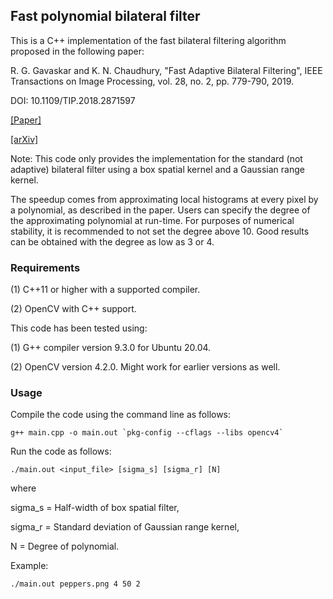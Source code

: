 ## Fast polynomial bilateral filter

This is a C++ implementation of the fast bilateral filtering algorithm proposed in the following paper:

R. G. Gavaskar and K. N. Chaudhury, "Fast Adaptive Bilateral Filtering", IEEE Transactions on Image Processing, vol. 28, no. 2, pp. 779-790, 2019.

DOI: 10.1109/TIP.2018.2871597

[[Paper]](https://ieeexplore.ieee.org/document/8469064)

[[arXiv]](https://arxiv.org/abs/1811.02308)

Note: This code only provides the implementation for the standard (not adaptive) bilateral filter using a box spatial kernel and a Gaussian range kernel.

The speedup comes from approximating local histograms at every pixel by a polynomial, as described in the paper. Users can specify the degree of the approximating polynomial at run-time. For purposes of numerical stability, it is recommended to not set the degree above 10. Good results can be obtained with the degree as low as 3 or 4.

### Requirements

(1) C++11 or higher with a supported compiler.

(2) OpenCV with C++ support.

This code has been tested using:

(1) G++ compiler version 9.3.0 for Ubuntu 20.04.

(2) OpenCV version 4.2.0. Might work for earlier versions as well.

### Usage

Compile the code using the command line as follows:
```
g++ main.cpp -o main.out `pkg-config --cflags --libs opencv4`
```
Run the code as follows:
```
./main.out <input_file> [sigma_s] [sigma_r] [N]
```
where

sigma_s = Half-width of box spatial filter,

sigma_r = Standard deviation of Gaussian range kernel,

N = Degree of polynomial.

Example:
```
./main.out peppers.png 4 50 2
```
